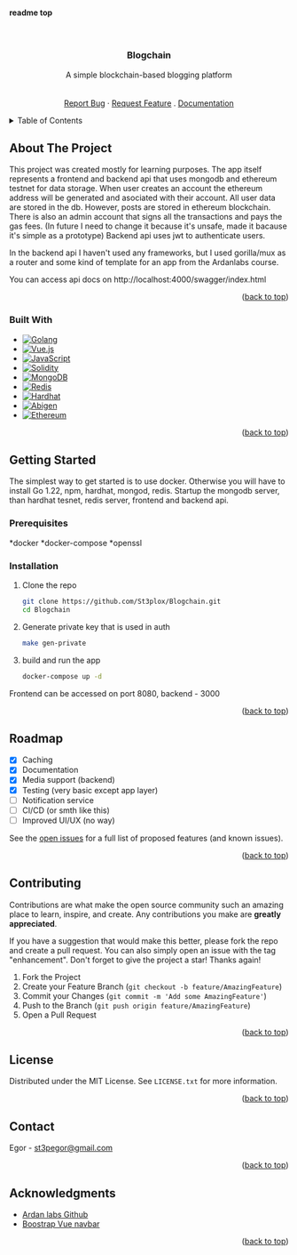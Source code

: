 #### readme top

<!-- PROJECT LOGO -->
<br />
<div align="center">

  <h3 align="center">Blogchain </h3>

  <p align="center">
    A simple blockchain-based blogging platform
    <br />
<!--     <a href="https://github.com/St3plox/Blogchain"><strong>Explore the docs »</strong></a> -->
    <br />
    <br />
    <a href="https://github.com/St3plox/Blogchain/issues/new?labels=bug&template=bug-report---.md">Report Bug</a>
    ·
    <a href="https://github.com/St3plox/Blogchain/issues/new?labels=enhancement&template=feature-request---.md">Request Feature</a>
    .
    <a href="https://pkg.go.dev/github.com/St3plox/Blogchain">Documentation</a>
  </p>
</div>



<!-- TABLE OF CONTENTS -->
<details>
  <summary>Table of Contents</summary>
  <ol>
    <li>
      <a href="#about-the-project">About The Project</a>
      <ul>
        <li><a href="#built-with">Built With</a></li>
      </ul>
    </li>
    <li>
      <a href="#getting-started">Getting Started</a>
      <ul>
        <li><a href="#prerequisites">Prerequisites</a></li>
        <li><a href="#installation">Installation</a></li>
      </ul>
    </li>
    <li><a href="#roadmap">Roadmap</a></li>
    <li><a href="#contributing">Contributing</a></li>
    <li><a href="#license">License</a></li>
    <li><a href="#contact">Contact</a></li>
    <li><a href="#acknowledgments">Acknowledgments</a></li>
  </ol>
</details>



<!-- ABOUT THE PROJECT -->
## About The Project

This project was created mostly for learning purposes. The app itself represents a frontend and backend api that uses  mongodb and ethereum testnet for data storage. 
When user creates an account the ethereum address will be generated and asociated with their account. All user data are stored in the db. However, posts are stored in ethereum blockchain. 
There is also an admin account that signs all the transactions and pays the gas fees.
(In future I need to change it because it's unsafe, made it bacause it's simple as a prototype) Backend api uses jwt to authenticate users.

In the backend api I haven't used any frameworks, but I used gorilla/mux as a router and some kind of template for an app
from the Ardanlabs course.

You can access api docs on http://localhost:4000/swagger/index.html

<p align="right">(<a href="#readme-top">back to top</a>)</p>


### Built With

* [![Golang][Golang]][Golang-url]
* [![Vue.js][Vue.js]][Vue-url]
* [![JavaScript][JavaScript]][JavaScript-url]
* [![Solidity][Solidity]][Solidity-url]
* [![MongoDB][MongoDB]][MongoDB-url]
* [![Redis][Redis]][Redis-url]
* [![Hardhat][Hardhat]][Hardhat-url]
* [![Abigen][Abigen]][Abigen-url]
* [![Ethereum][Ethereum]][Ethereum-url]

<p align="right">(<a href="#readme-top">back to top</a>)</p>



<!-- GETTING STARTED -->
## Getting Started
The simplest way to get started is to use docker. Otherwise you will have to install Go 1.22, npm, hardhat, mongod, redis. Startup the mongodb server, than hardhat tesnet, 
redis server, frontend and backend api.

### Prerequisites
*docker
*docker-compose
*openssl

### Installation

1. Clone the repo
   ```bash
   git clone https://github.com/St3plox/Blogchain.git
   cd Blogchain
   ```
3. Generate private key that is used in auth
   ```bash
   make gen-private
   ```
4. build and run the app
   ```bash
   docker-compose up -d
   ```
Frontend can be accessed on port 8080, backend - 3000

<p align="right">(<a href="#readme-top">back to top</a>)</p>




<!-- ROADMAP -->
## Roadmap

- [X] Caching
- [X] Documentation
- [X] Media support (backend)
- [X] Testing (very basic except app layer)
- [ ] Notification service
- [ ] CI/CD (or smth like this)
- [ ] Improved UI/UX (no way)

See the [open issues](https://github.com/St3plox/Blogchain/issues) for a full list of proposed features (and known issues).

<p align="right">(<a href="#readme-top">back to top</a>)</p>



<!-- CONTRIBUTING -->
## Contributing

Contributions are what make the open source community such an amazing place to learn, inspire, and create. Any contributions you make are **greatly appreciated**.

If you have a suggestion that would make this better, please fork the repo and create a pull request. You can also simply open an issue with the tag "enhancement".
Don't forget to give the project a star! Thanks again!

1. Fork the Project
2. Create your Feature Branch (`git checkout -b feature/AmazingFeature`)
3. Commit your Changes (`git commit -m 'Add some AmazingFeature'`)
4. Push to the Branch (`git push origin feature/AmazingFeature`)
5. Open a Pull Request

<p align="right">(<a href="#readme-top">back to top</a>)</p>



<!-- LICENSE -->
## License

Distributed under the MIT License. See `LICENSE.txt` for more information.

<p align="right">(<a href="#readme-top">back to top</a>)</p>



<!-- CONTACT -->
## Contact

Egor - st3pegor@gmail.com


<p align="right">(<a href="#readme-top">back to top</a>)</p>



<!-- ACKNOWLEDGMENTS -->
## Acknowledgments

* [Ardan labs Github](https://github.com/ardanlabs)
* [Boostrap Vue navbar](https://bootstrap-vue.org/docs/components/navbar)

<p align="right">(<a href="#readme-top">back to top</a>)</p>

<!-- MARKDOWN LINKS & IMAGES -->
<!-- https://www.markdownguide.org/basic-syntax/#reference-style-links -->
[Golang]: https://img.shields.io/badge/go-00ADD8?style=for-the-badge&logo=go&logoColor=white
[Golang-url]: https://golang.org/
[Vue.js]: https://img.shields.io/badge/Vue.js-35495E?style=for-the-badge&logo=vuedotjs&logoColor=4FC08D
[Vue-url]: https://vuejs.org/
[JavaScript]: https://img.shields.io/badge/javascript-F7DF1E?style=for-the-badge&logo=javascript&logoColor=black
[JavaScript-url]: https://www.javascript.com/
[Solidity]: https://img.shields.io/badge/solidity-363636?style=for-the-badge&logo=solidity&logoColor=white
[Solidity-url]: https://docs.soliditylang.org/
[MongoDB]: https://img.shields.io/badge/MongoDB-4EA94B?style=for-the-badge&logo=mongodb&logoColor=white
[MongoDB-url]: https://www.mongodb.com/
[Hardhat]: https://img.shields.io/badge/Hardhat-FFCF24?style=for-the-badge&logo=hardhat&logoColor=black
[Hardhat-url]: https://hardhat.org/
[Abigen]: https://img.shields.io/badge/abigen-00ADD8?style=for-the-badge&logo=go&logoColor=white
[Abigen-url]: https://pkg.go.dev/github.com/ethereum/go-ethereum/accounts/abi/bind
[Ethereum]: https://img.shields.io/badge/ethereum-3C3C3D?style=for-the-badge&logo=ethereum&logoColor=white
[Ethereum-url]: https://ethereum.org/
[Redis]: https://img.shields.io/badge/Redis-DC382D?style=for-the-badge&logo=redis&logoColor=white
[Redis-url]: https://redis.io/
